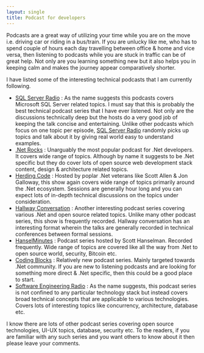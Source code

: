 ```yaml
---
layout: single
title: Podcast for developers
---
```

Podcasts are a great way of utilizing your time while you are on the move i.e. driving car or riding in a bus/train. If you are unlucky like me, who has to spend couple of hours each day travelling between office & home and vice versa, then listening to podcasts while you are stuck in traffic can be of great help. Not only are you learning something new but it also helps you in keeping calm and makes the journey appear comparatively shorter.

I have listed some of the interesting technical podcasts that I am currently following.

*   [SQL Server Radio](http://www.sqlserverradio.com/) : As the name suggests this podcasts covers Microsoft SQL Server related topics. I must say that this is probably the best technical podcast series that I have ever listened. Not only are the discussions technically deep but the hosts do a very good job of keeping the talk concise and entertaining. Unlike other podcasts which focus on one topic per episode, [SQL Server Radio](http://www.sqlserverradio.com/) randomly picks up topics and talk about it by giving real world easy to understand examples.
*   [.Net Rocks](http://www.dotnetrocks.com/) : Unarguably the most popular podcast for .Net developers. It covers wide range of topics. Although by name it suggests to be .Net specific but they do cover lots of open source web development stack content, design & architecture related topics.
*   [Herding Code](http://herdingcode.com/) : Hosted by poplar .Net veterans like Scott Allen & Jon Galloway, this show again covers wide range of topics primarily around the .Net ecosystem. Sessions are generally hour long and you can expect lots of in-depth technical discussions on the topics under consideration.
*   [Hallway Conversation](http://hallwayconversations.com/) : Another interesting podcast series covering various .Net and open source related topics. Unlike many other podcast series, this show is frequently recorded. Hallway conversation has an interesting format wherein the talks are generally recorded in technical conferences between formal sessions.
*   [HanselMinutes](http://hanselminutes.com/) : Podcast series hosted by Scott Hanselman. Recorded frequently. Wide range of topics are covered like all the way from .Net to open source world, security, Bitcoin etc.
*   [Coding Blocks](http://www.codingblocks.net/) : Relatively new podcast series. Mainly targeted towards .Net community. If you are new to listening podcasts and are looking for something more direct & .Net specific, then this could be a good place to start.
*   [Software Engineering Radio](http://www.se-radio.net/) : As the name suggests, this podcast series is not confined to any particular technology stack but instead covers broad technical concepts that are applicable to various technologies. Covers lots of interesting topics like concurrency, architecture, database etc.

I know there are lots of other podcast series covering open source technologies, UI-UX topics, database, security etc. To the readers, if you are familiar with any such series and you want others to know about it then please leave your comments.